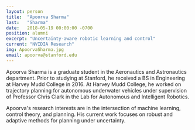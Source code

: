 ```yaml
---
layout: person
title:  "Apoorva Sharma"
last:   "Sharma"
date:   2018-05-19 00:00:00 -0700
position: alumni
excerpt: "Uncertainty-aware robotic learning and control"
current: "NVIDIA Research"
img: ApoorvaSharma.jpg
email: apoorva@stanford.edu
---
```


Apoorva Sharma is a graduate student in the Aeronautics and Astronautics department. Prior to studying at Stanford, he received a BS in Engineering at Harvey Mudd College in 2016. At Harvey Mudd College, he worked on trajectory planning for autonomous underwater vehicles under supervision of Professor Chris Clark in the Lab for Autonomous and Intelligent Robotics.

Apoorva's research interests are in the intersection of machine learning, control theory, and planning. His current work focuses on robust and adaptive methods for planning under uncertainty.
